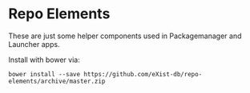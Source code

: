 # Repo Elements

These are just some helper components used in Packagemanager and Launcher apps.

Install with bower via:

```bower install --save https://github.com/eXist-db/repo-elements/archive/master.zip```